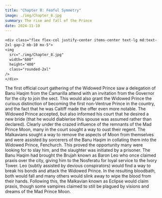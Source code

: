 ```yaml
---
title: "Chapter 8: Feaful Symmetry"
image: ./img/Chapter_8.jpg
summary: The rise and fall of the Prince
date: 2024-11-10
---
```

    <div class="flex flex-col justify-center items-center text-lg md:text-2xl gap-2 mb-10 mx-5">
    <img
      src="./img/Chapter_8.jpg"
      width="600"
      height="400"
      class="rounded-2xl"
    />
    </div>

The first official court gathering of the Widowed Prince saw a delegation of Banu Haqim from
the Camarilla attend with an invitation from the Governor for the city to join the sect. This would
also grant the Widowed Prince the curious distinction of becoming the first non-Ventrue Prince
in the country, and the fact that he was Caitiff made the offer even more notable. The Widowed
Prince accepted, but also informed his court that he desired a new bride (that he would
diablerise this spouse was assumed rather than declared).
Clearly under the crazed influence of the remnants of the Mad Prince Moon, many in the court
sought a way to oust their regent. The Malkavians sought a way to remove the aspects of Moon
from themselves and were assisted by sorcerers of the Banu Haqim in collating them into the
Widowed Prince, Fenchurch.
This proved the opportunity many were looking for to slay him, and the slaughter was initiated
by a prisoner. The Banu Haqim had brought the Brujah known as Baron Leo who once claimed
praxis over the city, giving him to the Nosferatu for loyal service to the Ivory Tower. Leo (subtly
assisted by devious conspirators) would find a way to break his bonds and attack the Widowed
Prince. In the resulting bloodbath, both would fall and many others would slink away to wipe the
blood from their hands.
Following this, the Malkavian known as Eclipse would claim praxis, though some vampires
claimed to still be plagued by visions and dreams of the Mad Prince Moon.
